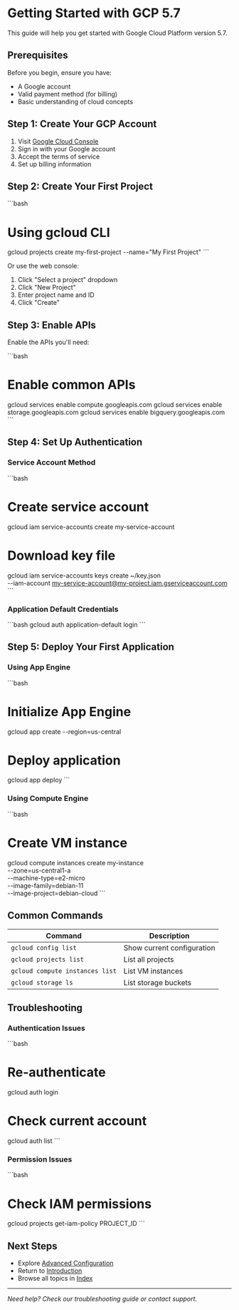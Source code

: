 # Getting Started with GCP 5.7

This guide will help you get started with Google Cloud Platform version 5.7.

## Prerequisites

Before you begin, ensure you have:

- A Google account
- Valid payment method (for billing)
- Basic understanding of cloud concepts

## Step 1: Create Your GCP Account

1. Visit [Google Cloud Console](https://console.cloud.google.com)
2. Sign in with your Google account
3. Accept the terms of service
4. Set up billing information

## Step 2: Create Your First Project

\`\`\`bash
# Using gcloud CLI
gcloud projects create my-first-project --name="My First Project"
\`\`\`

Or use the web console:
1. Click "Select a project" dropdown
2. Click "New Project"
3. Enter project name and ID
4. Click "Create"

## Step 3: Enable APIs

Enable the APIs you'll need:

\`\`\`bash
# Enable common APIs
gcloud services enable compute.googleapis.com
gcloud services enable storage.googleapis.com
gcloud services enable bigquery.googleapis.com
\`\`\`

## Step 4: Set Up Authentication

### Service Account Method
\`\`\`bash
# Create service account
gcloud iam service-accounts create my-service-account

# Download key file
gcloud iam service-accounts keys create ~/key.json \
  --iam-account my-service-account@my-project.iam.gserviceaccount.com
\`\`\`

### Application Default Credentials
\`\`\`bash
gcloud auth application-default login
\`\`\`

## Step 5: Deploy Your First Application

### Using App Engine
\`\`\`bash
# Initialize App Engine
gcloud app create --region=us-central

# Deploy application
gcloud app deploy
\`\`\`

### Using Compute Engine
\`\`\`bash
# Create VM instance
gcloud compute instances create my-instance \
  --zone=us-central1-a \
  --machine-type=e2-micro \
  --image-family=debian-11 \
  --image-project=debian-cloud
\`\`\`

## Common Commands

| Command | Description |
|---------|-------------|
| `gcloud config list` | Show current configuration |
| `gcloud projects list` | List all projects |
| `gcloud compute instances list` | List VM instances |
| `gcloud storage ls` | List storage buckets |

## Troubleshooting

### Authentication Issues
\`\`\`bash
# Re-authenticate
gcloud auth login

# Check current account
gcloud auth list
\`\`\`

### Permission Issues
\`\`\`bash
# Check IAM permissions
gcloud projects get-iam-policy PROJECT_ID
\`\`\`

## Next Steps

- Explore [Advanced Configuration](file2.md)
- Return to [Introduction](intro.md)
- Browse all topics in [Index](index.md)

---

*Need help? Check our troubleshooting guide or contact support.*
